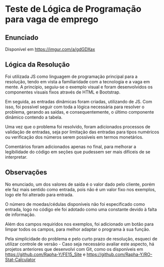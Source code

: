 # Teste de Lógica de Programação para vaga de emprego
## Enunciado
Disponível em https://imgur.com/a/gdGDXax
## Lógica da Resolução
Foi utilizada JS como linguagem de programação principal para a resolução, tendo em vista a familiaridade com a tecnologia e a vaga em mente.
A princípio, seguiu-se o exemplo visual e foram desenvolvidos os componentes visuais fixos através de HTML e Bootstrap.

Em seguida, as entradas dinâmicas foram criadas, utilizando de JS. Com isso, foi possível seguir com toda a lógica necessária para resolver o problema, gerando as saídas, e consequentemente, o último componente dinâmico contendo a tabela.

Uma vez que o problema foi resolvido, foram adicionados processos de validação de entradas, seja por limitação das entradas para tipos numéricos ou verificação dos números serem possíveis em termos monetários.

Comentários foram adicionados apenas no final, para melhorar a legibilidade do código em seções que pudessem ser mais difíceis de se interpretar.
## Observações
No enunciado, um dos valores de saída é o valor dado pelo cliente, porém ele faz mais sentido como entrada, pois não é um valor fixo nos exemplos, logo ele foi alterado para entrada.

O número de moedas/cédulas disponíveis não foi especificado como entrada, logo no código ele foi adotado como uma constante devido à falta de informação.

Além dos campos requiridos nos exemplos, foi adicionado um botão para limpar todos os campos, para melhor adaptar o programa à sua função.

Pela simplicidade do problema e pelo curto prazo de resolução, esqueci de utilizar controle de versão - Caso seja necessário avaliar este aspecto, há projetos anteriores que desenvolvi com Git, como os disponíveis em https://github.com/Rapha-Y/FE15_Site e https://github.com/Rapha-Y/RO-Stat-Calculator